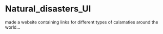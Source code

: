 # Natural_disasters_UI
made a website containing links for different types of calamaties around the world...
